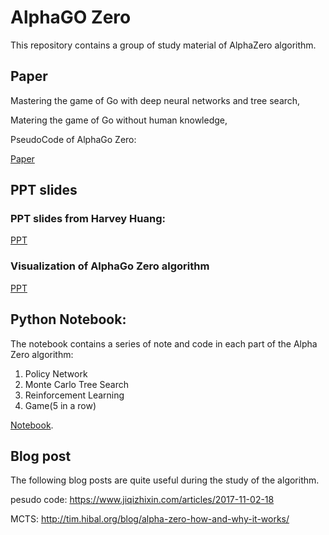 # AlphaGO Zero


This repository contains a group of study material of AlphaZero algorithm.

## Paper

Mastering the game of Go with deep neural networks and tree search,

Matering the game of Go without human knowledge,

PseudoCode of AlphaGo Zero:

[Paper](https://github.com/edchengg/alphazero_learning/tree/master/Paper)

## PPT slides

### PPT slides from Harvey Huang:

[PPT](https://github.com/edchengg/alphazero_learning/blob/master/PPT/alphaGo_v2.pdf)

### Visualization of AlphaGo Zero algorithm

[PPT](https://github.com/edchengg/alphazero_learning/blob/master/PPT/Alphazero_PPT.pdf)

## Python Notebook:

The notebook contains a series of note and code in each part of the Alpha Zero algorithm:

1. Policy Network
2. Monte Carlo Tree Search
3. Reinforcement Learning
4. Game(5 in a row)

[Notebook](https://github.com/edchengg/alphazero_learning/blob/master/Notebook/AlphaZero.ipynb).


## Blog post

The following blog posts are quite useful during the study of the algorithm.

pesudo code: https://www.jiqizhixin.com/articles/2017-11-02-18 

MCTS: http://tim.hibal.org/blog/alpha-zero-how-and-why-it-works/
